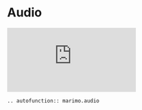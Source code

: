 # Audio

<iframe class="demo" src="https://components.marimo.io/?component=audio" frameborder="no"></iframe>

```{eval-rst}
.. autofunction:: marimo.audio
```

